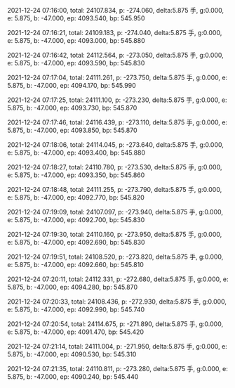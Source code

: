 2021-12-24 07:16:00, total: 24107.834, p: -274.060, delta:5.875 手, g:0.000, e: 5.875, b: -47.000, ep: 4093.540, bp: 545.950

2021-12-24 07:16:21, total: 24109.183, p: -274.040, delta:5.875 手, g:0.000, e: 5.875, b: -47.000, ep: 4093.000, bp: 545.880

2021-12-24 07:16:42, total: 24112.564, p: -273.050, delta:5.875 手, g:0.000, e: 5.875, b: -47.000, ep: 4093.590, bp: 545.830

2021-12-24 07:17:04, total: 24111.261, p: -273.750, delta:5.875 手, g:0.000, e: 5.875, b: -47.000, ep: 4094.170, bp: 545.990

2021-12-24 07:17:25, total: 24111.100, p: -273.230, delta:5.875 手, g:0.000, e: 5.875, b: -47.000, ep: 4093.730, bp: 545.870

2021-12-24 07:17:46, total: 24116.439, p: -273.110, delta:5.875 手, g:0.000, e: 5.875, b: -47.000, ep: 4093.850, bp: 545.870

2021-12-24 07:18:06, total: 24114.045, p: -273.640, delta:5.875 手, g:0.000, e: 5.875, b: -47.000, ep: 4093.400, bp: 545.880

2021-12-24 07:18:27, total: 24110.780, p: -273.530, delta:5.875 手, g:0.000, e: 5.875, b: -47.000, ep: 4093.350, bp: 545.860

2021-12-24 07:18:48, total: 24111.255, p: -273.790, delta:5.875 手, g:0.000, e: 5.875, b: -47.000, ep: 4092.770, bp: 545.820

2021-12-24 07:19:09, total: 24107.097, p: -273.940, delta:5.875 手, g:0.000, e: 5.875, b: -47.000, ep: 4092.700, bp: 545.830

2021-12-24 07:19:30, total: 24110.160, p: -273.950, delta:5.875 手, g:0.000, e: 5.875, b: -47.000, ep: 4092.690, bp: 545.830

2021-12-24 07:19:51, total: 24108.520, p: -273.820, delta:5.875 手, g:0.000, e: 5.875, b: -47.000, ep: 4092.660, bp: 545.810

2021-12-24 07:20:11, total: 24112.331, p: -272.680, delta:5.875 手, g:0.000, e: 5.875, b: -47.000, ep: 4094.280, bp: 545.870

2021-12-24 07:20:33, total: 24108.436, p: -272.930, delta:5.875 手, g:0.000, e: 5.875, b: -47.000, ep: 4092.990, bp: 545.740

2021-12-24 07:20:54, total: 24114.675, p: -271.890, delta:5.875 手, g:0.000, e: 5.875, b: -47.000, ep: 4091.470, bp: 545.420

2021-12-24 07:21:14, total: 24111.004, p: -271.950, delta:5.875 手, g:0.000, e: 5.875, b: -47.000, ep: 4090.530, bp: 545.310

2021-12-24 07:21:35, total: 24110.811, p: -273.280, delta:5.875 手, g:0.000, e: 5.875, b: -47.000, ep: 4090.240, bp: 545.440